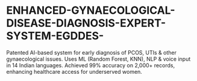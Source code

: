 # ENHANCED-GYNAECOLOGICAL-DISEASE-DIAGNOSIS-EXPERT-SYSTEM-EGDDES-
Patented AI-based system for early diagnosis of PCOS, UTIs &amp; other gynaecological issues. Uses ML (Random Forest, KNN), NLP &amp; voice input in 14 Indian languages. Achieved 99% accuracy on 2,000+ records, enhancing healthcare access for underserved women.

